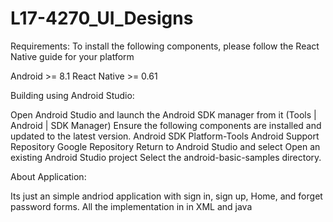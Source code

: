 # L17-4270_UI_Designs
Requirements:
To install the following components, please follow the React Native guide for your platform

Android >= 8.1
React Native >= 0.61

Building using Android Studio:

Open Android Studio and launch the Android SDK manager from it (Tools | Android | SDK Manager)
Ensure the following components are installed and updated to the latest version.
Android SDK Platform-Tools
Android Support Repository
Google Repository
Return to Android Studio and select Open an existing Android Studio project
Select the android-basic-samples directory.

About Application:

Its just an simple andriod application with sign in, sign up, Home, and forget password forms.
All the implementation in in XML and java 
